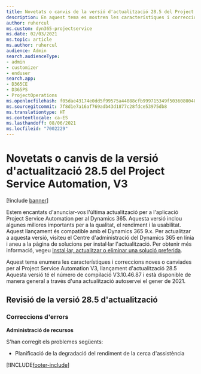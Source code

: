 ```yaml
---
title: Novetats o canvis de la versió d'actualització 28.5 del Project Service Automation revisió, V3
description: En aquest tema es mostren les característiques i correccions que hi ha disponibles per al llançament de l'actualització 28.5, V3, de Project Service Automation.
author: ruhercul
ms.custom: dyn365-projectservice
ms.date: 02/03/2021
ms.topic: article
ms.author: ruhercul
audience: Admin
search.audienceType:
- admin
- customizer
- enduser
search.app:
- D365CE
- D365PS
- ProjectOperations
ms.openlocfilehash: f05dae43174e0dd5f99575a44088cfb999715349f503608004037e616da3b4de
ms.sourcegitcommit: 7f8d1e7a16af769adb43d1877c28fdce53975db8
ms.translationtype: HT
ms.contentlocale: ca-ES
ms.lasthandoff: 08/06/2021
ms.locfileid: "7002229"
---
```

# <a name="whats-new-or-changed-in-project-service-automation-update-release-285-v3"></a>Novetats o canvis de la versió d'actualització 28.5 del Project Service Automation, V3

[!include [banner](../includes/psa-now-project-operations.md)]

Estem encantats d'anunciar-vos l'última actualització per a l'aplicació Project Service Automation per al Dynamics 365. Aquesta versió inclou algunes millores importants per a la qualitat, el rendiment i la usabilitat. Aquest llançament és compatible amb el Dynamics 365 9.x. Per actualitzar a aquesta versió, visiteu el Centre d'administració del Dynamics 365 en línia i aneu a la pàgina de solucions per instal·lar l'actualització. Per obtenir més informació, vegeu [Instal·lar, actualitzar o eliminar una solució preferida](/power-platform/admin/install-remove-preferred-solution).

Aquest tema enumera les característiques i correccions noves o canviades per al Project Service Automation V3, llançament d'actualització 28.5 Aquesta versió té el número de compilació V3.10.46.87 i està disponible de manera general a través d'una actualització autoservei el gener de 2021.

## <a name="update-release-285-hotfix"></a>Revisió de la versió 28.5 d'actualització

### <a name="bug-fixes"></a>Correccions d'errors

**Administració de recursos**

S'han corregit els problemes següents:

- Planificació de la degradació del rendiment de la cerca d'assistència



[!INCLUDE[footer-include](../includes/footer-banner.md)]